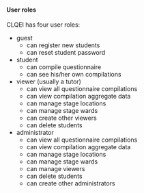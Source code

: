 #### User roles

CLQEI has four user roles:

- guest
  - can register new students
  - can reset student password
- student
  - can compile questionnaire
  - can see his/her own compilations
- viewer (usually a tutor)
  - can view all questionnaire compilations
  - can view compilation aggregate data
  - can manage stage locations
  - can manage stage wards
  - can create other viewers
  - can delete students
- administrator
  - can view all questionnaire compilations
  - can view compilation aggregate data
  - can manage stage locations
  - can manage stage wards
  - can manage viewers
  - can delete students
  - can create other administrators
